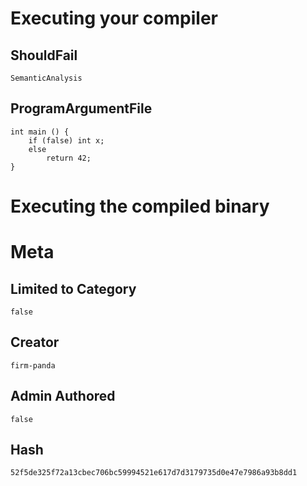 # Executing your compiler

## ShouldFail

```
SemanticAnalysis
```

## ProgramArgumentFile

```
int main () {
    if (false) int x;
    else
    	return 42;
}
```

# Executing the compiled binary

# Meta

## Limited to Category

```
false
```

## Creator

```
firm-panda
```

## Admin Authored

```
false
```

## Hash

```
52f5de325f72a13cbec706bc59994521e617d7d3179735d0e47e7986a93b8dd1
```
